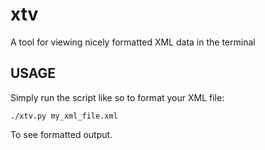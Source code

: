 # xtv
A tool for viewing nicely formatted XML data in the terminal


## USAGE
Simply run the script like so to format your XML file:

```./xtv.py my_xml_file.xml```

To see formatted output.

